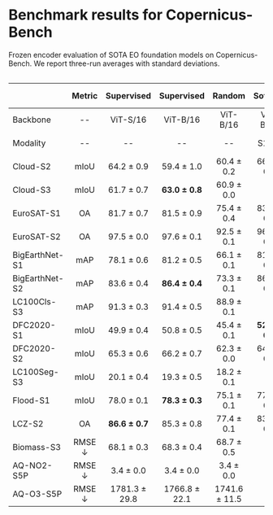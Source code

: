 # Benchmark results for Copernicus-Bench

Frozen encoder evaluation of SOTA EO foundation models on Copernicus-Bench. We report three-run averages with standard deviations.

<div style="overflow-x: auto; white-space: nowrap;">

|                |       Metric      |     Supervised     |     Supervised     |       Random      | SoftCon | CROMA | DOFA |    Copernicus-FM    |
|----------------|:-----------------:|:------------------:|:------------------:|:-----------------:|:----------------------------:|:----------------------------:|:---------------------------:|:-------------------:|
| Backbone       |         --        |      ViT-S/16      |      ViT-B/16      |      ViT-B/16     |           ViT-B/14           |            ViT-B/8           |           ViT-B/16          |       ViT-B/16      |
| Modality       |         --        |         --         |         --         |         --        |             S1/S2            |             S1+S2            |        All (spectral)       |         All         |
| Cloud-S2       |        mIoU       |   64.2 $\pm$ 0.9   |   59.4 $\pm$ 1.0   |   60.4 $\pm$ 0.2  |        66.9 $\pm$ 0.3        |        65.0 $\pm$ 0.2        |        65.0 $\pm$ 0.2       |  **66.7 $\pm$ 0.1** |
| Cloud-S3       |        mIoU       |   61.7 $\pm$ 0.7   | **63.0 $\pm$ 0.8** |   60.9 $\pm$ 0.0  |              --              |              --              |        58.2 $\pm$ 0.1       |    62.0 $\pm$ 0.7   |
| EuroSAT-S1     |         OA        |   81.7 $\pm$ 0.7   |   81.5 $\pm$ 0.9   |   75.4 $\pm$ 0.4  |        83.6 $\pm$ 0.1        |        83.9 $\pm$ 0.1        |        81.7 $\pm$ 0.1       |  **87.2 $\pm$ 0.1** |
| EuroSAT-S2     |         OA        |   97.5 $\pm$ 0.0   |   97.6 $\pm$ 0.1   |   92.5 $\pm$ 0.1  |        96.7 $\pm$ 0.0        |        97.0 $\pm$ 0.1        |        97.2 $\pm$ 0.1       |  **97.9 $\pm$ 0.1** |
| BigEarthNet-S1 |        mAP        |   78.1 $\pm$ 0.6   |   81.2 $\pm$ 0.5   |   66.1 $\pm$ 0.1  |        81.6 $\pm$ 0.0        |        72.8 $\pm$ 0.0        |        74.3 $\pm$ 0.0       |  **83.3 $\pm$ 0.0** |
| BigEarthNet-S2 |        mAP        |   83.6 $\pm$ 0.4   | **86.4 $\pm$ 0.4** |   73.3 $\pm$ 0.1  |        86.1 $\pm$ 0.0        |        78.8 $\pm$ 0.0        |        79.7 $\pm$ 0.0       |    84.6 $\pm$ 0.0   |
| LC100Cls-S3    |        mAP        |   91.3 $\pm$ 0.3   |   91.4 $\pm$ 0.5   |   88.9 $\pm$ 0.1  |              --              |              --              |        89.5 $\pm$ 0.0       |  **93.3 $\pm$ 0.4** |
| DFC2020-S1     |        mIoU       |   49.9 $\pm$ 0.4   |   50.8 $\pm$ 0.5   |   45.4 $\pm$ 0.1  |      **52.8 $\pm$ 0.6**      |      **52.7 $\pm$ 0.1**      |        49.7 $\pm$ 0.1       |    52.4 $\pm$ 0.1   |
| DFC2020-S2     |        mIoU       |   65.3 $\pm$ 0.6   |   66.2 $\pm$ 0.7   |   62.3 $\pm$ 0.0  |        64.1 $\pm$ 0.3        |      **66.5 $\pm$ 0.0**      |        61.8 $\pm$ 0.1       |    64.5 $\pm$ 0.1   |
| LC100Seg-S3    |        mIoU       |   20.1 $\pm$ 0.4   |   19.3 $\pm$ 0.5   |   18.2 $\pm$ 0.1  |              --              |              --              |        16.5 $\pm$ 0.1       |  **24.1 $\pm$ 0.0** |
| Flood-S1       |        mIoU       |   78.0 $\pm$ 0.1   | **78.3 $\pm$ 0.3** |   75.1 $\pm$ 0.1  |        77.2 $\pm$ 0.1        |        77.4 $\pm$ 0.1        |        76.0 $\pm$ 0.1       |    77.7 $\pm$ 0.0   |
| LCZ-S2         |         OA        | **86.6 $\pm$ 0.7** |   85.3 $\pm$ 0.8   |   77.4 $\pm$ 0.1  |        83.6 $\pm$ 0.2        |        84.1 $\pm$ 0.0        |        83.0 $\pm$ 0.3       |    84.4 $\pm$ 0.0   |
| Biomass-S3     | RMSE $\downarrow$ |   68.1 $\pm$ 0.3   |   68.3 $\pm$ 0.4   |   68.7 $\pm$ 0.5  |              --              |              --              |        74.1 $\pm$ 0.1       |  **66.3 $\pm$ 0.1** |
| AQ-NO2-S5P     | RMSE $\downarrow$ |    3.4 $\pm$ 0.0   |    3.4 $\pm$ 0.0   |   3.4 $\pm$ 0.0   |              --              |              --              |        3.3 $\pm$ 0.0        |  **2.8 $\pm$ 0.0**  |
| AQ-O3-S5P      | RMSE $\downarrow$ |  1781.3 $\pm$ 29.8 |  1766.8 $\pm$ 22.1 | 1741.6 $\pm$ 11.5 |              --              |              --              |      1755.6 $\pm$ 19.8      | **789.4 $\pm$ 2.6** |

</div>